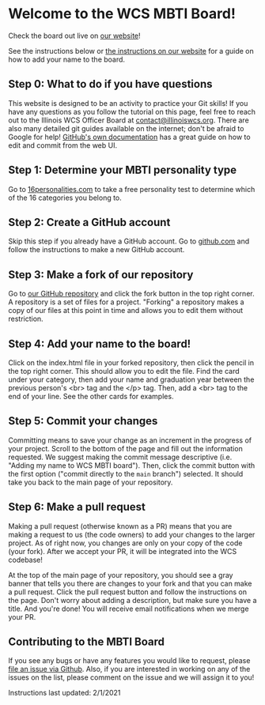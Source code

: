 # Welcome to the WCS MBTI Board!

Check the board out live on [our website](http://wcs.illinois.edu/mbti-board/instructions.html)!

See the instructions below or [the instructions on our website](http://wcs.illinois.edu/mbti-board/instructions.html) for a guide on how to add your name to the board.

## Step 0: What to do if you have questions

This website is designed to be an activity to practice your Git skills! If you have any questions as you follow the tutorial on this page, feel free to reach out to the Illinois WCS Officer Board at contact@illinoiswcs.org. There are also many detailed git guides available on the internet; don't be afraid to Google for help! [GitHub's own documentation](https://docs.github.com/en/github/managing-files-in-a-repository/editing-files-in-your-repository) has a great guide on how to edit and commit from the web UI.

## Step 1: Determine your MBTI personality type

Go to [16personalities.com](https://www.16personalities.com/) to take a free personality test to determine which of the 16 categories you belong to.

## Step 2: Create a GitHub account

Skip this step if you already have a GitHub account. Go to [github.com](https://www.github.com/) and follow the instructions to make a new GitHub account.

## Step 3: Make a fork of our repository

Go to [our GitHub repository](https://github.com/IllinoisWCS/mbti-board) and click the fork button in the top right corner. A repository is a set of files for a project. "Forking" a repository makes a copy of our files at this point in time and allows you to edit them without restriction.

## Step 4: Add your name to the board!

Click on the index.html file in your forked repository, then click the pencil in the top right corner. This should allow you to edit the file. Find the card under your category, then add your name and graduation year between the previous person's &lt;br&gt; tag and the &lt;/p&gt; tag. Then, add a &lt;br&gt; tag to the end of your line. See the other cards for examples.

## Step 5: Commit your changes

Committing means to save your change as an increment in the progress of your project. Scroll to the bottom of the page and fill out the information requested. We suggest making the commit message descriptive (i.e. "Adding my name to WCS MBTI board"). Then, click the commit button with the first option ("commit directly to the `main` branch") selected. It should take you back to the main page of your repository.

## Step 6: Make a pull request 

Making a pull request (otherwise known as a PR) means that you are making a request to us (the code owners) to add your changes to the larger project. As of right now, you changes are only on your copy of the code (your fork). After we accept your PR, it will be integrated into the WCS codebase!

At the top of the main page of your repository, you should see a gray banner that tells you there are changes to your fork and that you can make a pull request. Click the pull request button and follow the instructions on the page. Don't worry about adding a description, but make sure you have a title. And you're done! You will receive email notifications when we merge your PR.

## Contributing to the MBTI Board

If you see any bugs or have any features you would like to request, please [file an issue via Github](https://github.com/IllinoisWCS/mbti-board/issues). Also, if you are interested in working on any of the issues on the list, please comment on the issue and we will assign it to you! 

Instructions last updated: 2/1/2021
